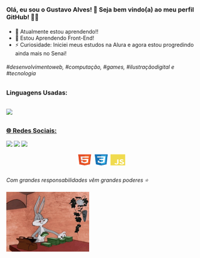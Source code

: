 <h3> Olá, eu sou o Gustavo Alves! 🌱 Seja bem vindo(a) ao meu perfil GitHub! 👋🏻 </h3>  
<h4></h4>   
  
- 🌱 Atualmente estou aprendendo!!
- 🤔 Estou Aprendendo Front-End!
- ⚡ Curiosidade: Iniciei meus estudos na Alura e agora estou progredindo ainda mais no Senai!

<h6>#desenvolvimentoweb, #computação, #games, #ilustraçãodigital e #tecnologia </h6>

##
<h3> Linguagens Usadas: </h3>
<br>
  
 <div>
  <a href="https://github.com/alvesoff">
  <img height="150em" src="https://github-readme-stats.vercel.app/api/top-langs/?username=Alvesoff&layout=compact&langs_count=16&theme=tokyonight"/>
</div>

##

<h3> 🌐 Redes Sociais: <br></h3> 
 
<div> 
  <a href="https://instagram.com/_alvesoff" target="_blank"><img src="https://img.shields.io/badge/-Instagram-%23E4405F?style=for-the-badge&logo=instagram&logoColor=white" target="_blank"></a>
  <a href="https://www.linkedin.com/in/alvesoff" target="_blank"><img src="https://img.shields.io/badge/-LinkedIn-%230077B5?style=for-the-badge&logo=linkedin&logoColor=white" target="_blank"></a>
  <a href = "mailto:dev.alvesdossan@gmail.com"><img src="https://img.shields.io/badge/Gmail-D14836?style=for-the-badge&logo=gmail&logoColor=white" target="_blank"></a>
 
</div>

<br>
  
<div align="center" style="display: inline_block"> 
  <img align="center" alt="Ally-HTML" height="30" width="40" src="https://raw.githubusercontent.com/devicons/devicon/master/icons/html5/html5-original.svg">
  <img align="center" alt="Ally-CSS" height="30" width="40" src="https://raw.githubusercontent.com/devicons/devicon/master/icons/css3/css3-original.svg">
  <img align="center" alt="Ally-Js" height="30" width="40" src="https://raw.githubusercontent.com/devicons/devicon/master/icons/javascript/javascript-plain.svg">
</div>

##

<i>Com grandes responsabilidades vêm grandes poderes ⭐<i><br> <br> 
<img src="https://raw.githubusercontent.com/alvesoff/alvesoff/main/money-icegif-28.gif" width="220">

##
  
 


